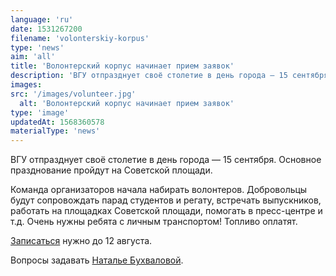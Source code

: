 ```yaml
---
language: 'ru'
date: 1531267200
filename: 'volonterskiy-korpus'
type: 'news'
aim: 'all'
title: 'Волонтерский корпус начинает прием заявок'
description: 'ВГУ отпразднует своё столетие в день города — 15 сентября...'
images:
src: '/images/volunteer.jpg'
  alt: 'Волонтерский корпус начинает прием заявок'
type: 'image'
updatedAt: 1568360578
materialType: 'news'
---
```

ВГУ отпразднует своё столетие в день города — 15 сентября. Основное празднование пройдут на Советской площади.

Команда организаторов начала набирать волонтеров. Добровольцы будут сопровождать парад студентов и регату, встречать выпускников, работать на площадках Советской площади, помогать в пресс-центре и т.д. Очень нужны ребята с личным транспортом! Топливо оплатят.

[Записаться](https://vk.cc/8grTji) нужно до 12 августа.

Вопросы задавать [Наталье Бухваловой](https://vk.com/natbukhvalova).
